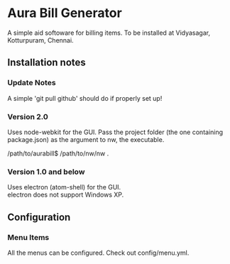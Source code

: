 # Aura Bill Generator

A simple aid softoware for billing items. 
To be installed at Vidyasagar, Kotturpuram, Chennai.


## Installation notes

### Update Notes

A simple 'git pull github' should do if properly set up!

### Version 2.0

Uses node-webkit for the GUI.  Pass the project folder (the
one containing package.json) as the argument to nw, the executable.

/path/to/aurabill$ /path/to/nw/nw .

### Version 1.0 and below

Uses electron (atom-shell) for the GUI.  
electron does not support Windows XP.


## Configuration

### Menu Items

All the menus can be configured.  Check out config/menu.yml.

